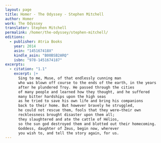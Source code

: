 ```yaml
---
layout: page
title: Homer - The Odyssey - Stephen Mitchell
author: Homer
work: The Odyssey
translator: Stephen Mitchell
permalink: /homer/the-odyssey/stephen-mitchell/
editions:
  - publisher: Atria Books
    year: 2014
    asin: "145167418X"
    kindle_asin: "B00BSB2ARQ"
    isbn: "978-1451674187"
excerpts:
  - citation: "1.1"
    excerpt: |+
      Sing to me, Muse, of that endlessly cunning man
      who was blown off course to the ends of the earth, in the years
      after he plundered Troy. He passed through the cities
      of many people and learned how they thought, and he suffered
      many bitter hardships upon the high seas
      as he tried to save his own life and bring his companions
      back to their home. But however bravely he struggled,
      he could not rescue them, fools that they were—their own
      recklessness brought disaster upon them all;
      they slaughtered and ate the cattle of Hélios,
      so the sun god destroyed them and blotted out their homecoming.
      Goddess, daughter of Zeus, begin now, wherever
      you wish to, and tell the story again, for us.
---
```

